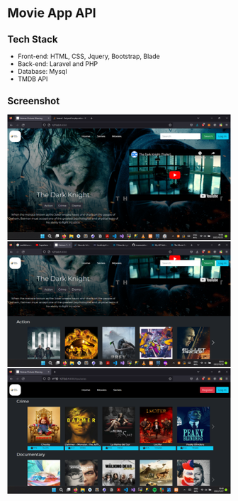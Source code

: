 # Movie App API

## Tech Stack
- Front-end: HTML, CSS, Jquery, Bootstrap, Blade
- Back-end: Laravel and PHP
- Database: Mysql
- TMDB API

## Screenshot

![1](/public/images/screenshots/1.png)
![1](/public/images/screenshots/2.png)
![1](/public/images/screenshots/8.png)

